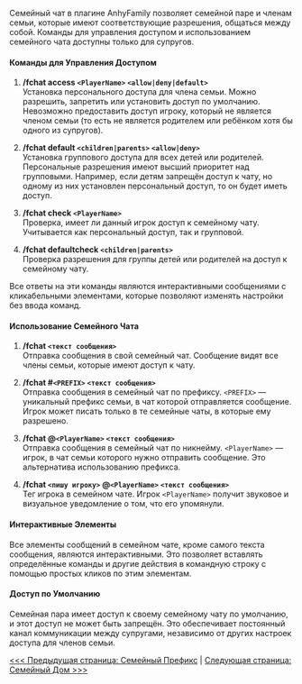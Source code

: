 Семейный чат в плагине AnhyFamily позволяет семейной паре и членам семьи, которые имеют соответствующие разрешения, общаться между собой. Команды для управления доступом и использованием семейного чата доступны только для супругов.

#### Команды для Управления Доступом

1. **/fchat access `<PlayerName>` `<allow|deny|default>`**  
   Установка персонального доступа для члена семьи. Можно разрешить, запретить или установить доступ по умолчанию. Невозможно предоставить доступ игроку, который не является членом семьи (то есть не является родителем или ребёнком хотя бы одного из супругов).

2. **/fchat default `<children|parents>` `<allow|deny>`**  
   Установка группового доступа для всех детей или родителей. Персональные разрешения имеют высший приоритет над групповыми. Например, если детям запрещён доступ к чату, но одному из них установлен персональный доступ, то он будет иметь доступ.

3. **/fchat check `<PlayerName>`**  
   Проверка, имеет ли данный игрок доступ к семейному чату. Учитывается как персональный доступ, так и групповой.

4. **/fchat defaultcheck `<children|parents>`**  
   Проверка разрешения для группы детей или родителей на доступ к семейному чату.

Все ответы на эти команды являются интерактивными сообщениями с кликабельными элементами, которые позволяют изменять настройки без ввода команд.

#### Использование Семейного Чата

1. **/fchat `<текст сообщения>`**  
   Отправка сообщения в свой семейный чат. Сообщение видят все члены семьи, которые имеют доступ к чату.

2. **/fchat #`<PREFIX>` `<текст сообщения>`**  
   Отправка сообщения в семейный чат по префиксу. `<PREFIX>` — уникальный префикс семьи, в чат которой отправляется сообщение. Игрок может писать только в те семейные чаты, в которые ему разрешено.

3. **/fchat @`<PlayerName>` `<текст сообщения>`**  
   Отправка сообщения в семейный чат по никнейму. `<PlayerName>` — игрок, в чат семьи которого нужно отправить сообщение. Это альтернатива использованию префикса.

4. **/fchat `<пишу игроку>` @`<PlayerName>` `<текст сообщения>`**  
   Тег игрока в семейном чате. Игрок `<PlayerName>` получит звуковое и визуальное уведомление о том, что его упомянули.

#### Интерактивные Элементы

Все элементы сообщений в семейном чате, кроме самого текста сообщения, являются интерактивными. Это позволяет вставлять определённые команды и другие действия в командную строку с помощью простых кликов по этим элементам.

#### Доступ по Умолчанию

Семейная пара имеет доступ к своему семейному чату по умолчанию, и этот доступ не может быть запрещён. Это обеспечивает постоянный канал коммуникации между супругами, независимо от других настроек доступа для членов семьи.

[<<< Предыдущая страница: Семейный Префикс](prefix.md) | [Следующая страница: Семейный Дом >>>](home.md)